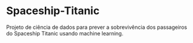 # Spaceship-Titanic
Projeto de ciência de dados para prever a sobrevivência dos passageiros do Spaceship Titanic usando machine learning.
